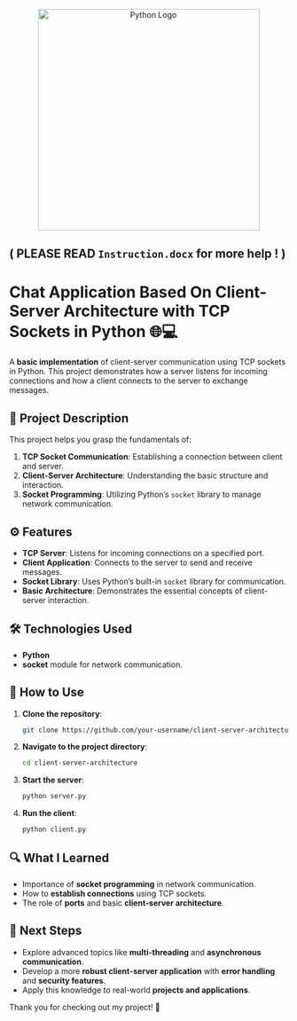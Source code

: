 <p align="center">
  <img src="https://s3.dualstack.us-east-2.amazonaws.com/pythondotorg-assets/media/community/logos/python-logo-only.png" alt="Python Logo" width="400"/>
</p>

## ( PLEASE READ `Instruction.docx` for more help ! ) 

# Chat Application Based On Client-Server Architecture with TCP Sockets in Python 🌐💻

A **basic implementation** of client-server communication using TCP sockets in Python. This project demonstrates how a server listens for incoming connections and how a client connects to the server to exchange messages.

## 📝 Project Description

This project helps you grasp the fundamentals of:

1. **TCP Socket Communication**: Establishing a connection between client and server.
2. **Client-Server Architecture**: Understanding the basic structure and interaction.
3. **Socket Programming**: Utilizing Python’s `socket` library to manage network communication.

## ⚙️ Features

- **TCP Server**: Listens for incoming connections on a specified port.
- **Client Application**: Connects to the server to send and receive messages.
- **Socket Library**: Uses Python’s built-in `socket` library for communication.
- **Basic Architecture**: Demonstrates the essential concepts of client-server interaction.

## 🛠️ Technologies Used

- **Python**
- **socket** module for network communication.

## 🚀 How to Use

1. **Clone the repository**:
    ```bash
    git clone https://github.com/your-username/client-server-architecture.git
    ```

2. **Navigate to the project directory**:
    ```bash
    cd client-server-architecture
    ```

3. **Start the server**:
    ```bash
    python server.py
    ```

4. **Run the client**:
    ```bash
    python client.py
    ```
    
## 🔍 What I Learned

- Importance of **socket programming** in network communication.
- How to **establish connections** using TCP sockets.
- The role of **ports** and basic **client-server architecture**.

## 🚀 Next Steps

- Explore advanced topics like **multi-threading** and **asynchronous communication**.
- Develop a more **robust client-server application** with **error handling** and **security features**.
- Apply this knowledge to real-world **projects and applications**.


Thank you for checking out my project! 🌟

